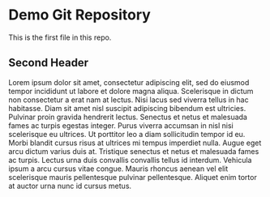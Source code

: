 # Demo Git Repository
This is the first file in this repo.

## Second Header
Lorem ipsum dolor sit amet, consectetur adipiscing elit, sed do eiusmod tempor incididunt ut labore et dolore magna aliqua. Scelerisque in dictum non consectetur a erat nam at lectus. Nisi lacus sed viverra tellus in hac habitasse. Diam sit amet nisl suscipit adipiscing bibendum est ultricies. Pulvinar proin gravida hendrerit lectus. Senectus et netus et malesuada fames ac turpis egestas integer. Purus viverra accumsan in nisl nisi scelerisque eu ultrices. Ut porttitor leo a diam sollicitudin tempor id eu. Morbi blandit cursus risus at ultrices mi tempus imperdiet nulla. Augue eget arcu dictum varius duis at. Tristique senectus et netus et malesuada fames ac turpis. Lectus urna duis convallis convallis tellus id interdum. Vehicula ipsum a arcu cursus vitae congue. Mauris rhoncus aenean vel elit scelerisque mauris pellentesque pulvinar pellentesque. Aliquet enim tortor at auctor urna nunc id cursus metus.